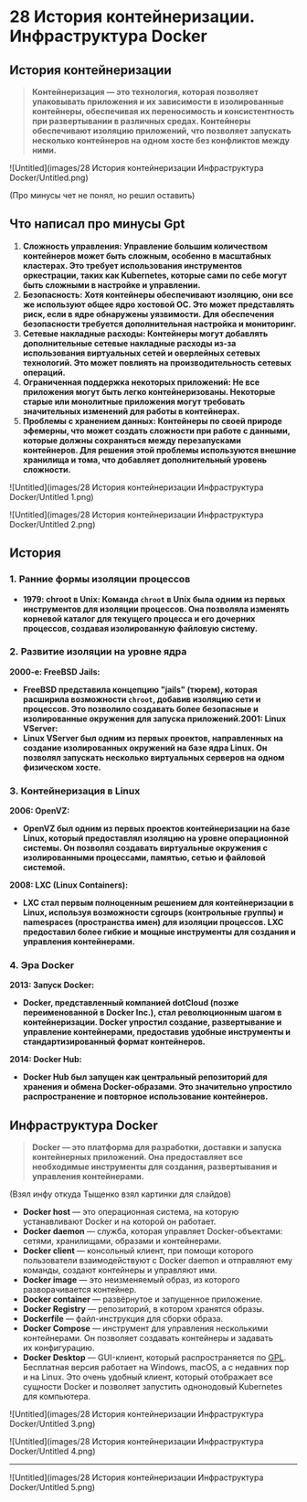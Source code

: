 # 28 История контейнеризации. Инфраструктура Docker

## История контейнеризации

> **Контейнеризация — это технология, которая позволяет упаковывать приложения и их зависимости в изолированные контейнеры, обеспечивая их переносимость и консистентность при развертывании в различных средах. Контейнеры обеспечивают изоляцию приложений, что позволяет запускать несколько контейнеров на одном хосте без конфликтов между ними.**
> 

![Untitled](images/28 История контейнеризации Инфраструктура Docker/Untitled.png)

(Про минусы чет не понял, но решил оставить)

## Что написал про минусы Gpt

1. **Сложность управления: Управление большим количеством контейнеров может быть сложным, особенно в масштабных кластерах. Это требует использования инструментов оркестрации, таких как Kubernetes, которые сами по себе могут быть сложными в настройке и управлении.**
2. **Безопасность: Хотя контейнеры обеспечивают изоляцию, они все же используют общее ядро хостовой ОС. Это может представлять риск, если в ядре обнаружены уязвимости. Для обеспечения безопасности требуется дополнительная настройка и мониторинг.**
3. **Сетевые накладные расходы: Контейнеры могут добавлять дополнительные сетевые накладные расходы из-за использования виртуальных сетей и оверлейных сетевых технологий. Это может повлиять на производительность сетевых операций.**
4. **Ограниченная поддержка некоторых приложений: Не все приложения могут быть легко контейнеризованы. Некоторые старые или монолитные приложения могут требовать значительных изменений для работы в контейнерах.**
5. **Проблемы с хранением данных: Контейнеры по своей природе эфемерны, что может создать сложности при работе с данными, которые должны сохраняться между перезапусками контейнеров. Для решения этой проблемы используются внешние хранилища и тома, что добавляет дополнительный уровень сложности.**

![Untitled](images/28 История контейнеризации Инфраструктура Docker/Untitled 1.png)

![Untitled](images/28 История контейнеризации Инфраструктура Docker/Untitled 2.png)

## История

### **1. Ранние формы изоляции процессов**

- **1979: chroot в Unix:
Команда `chroot` в Unix была одним из первых инструментов для изоляции процессов. Она позволяла изменять корневой каталог для текущего процесса и его дочерних процессов, создавая изолированную файловую систему.**

### **2. Развитие изоляции на уровне ядра**

**2000-е: FreeBSD Jails:**

- **FreeBSD представила концепцию "jails" (тюрем), которая расширила возможности `chroot`, добавив изоляцию сети и процессов. Это позволило создавать более безопасные и изолированные окружения для запуска приложений.2001: Linux VServer:**
- **Linux VServer был одним из первых проектов, направленных на создание изолированных окружений на базе ядра Linux. Он позволял запускать несколько виртуальных серверов на одном физическом хосте.**

### **3. Контейнеризация в Linux**

**2006: OpenVZ:**

- **OpenVZ был одним из первых проектов контейнеризации на базе Linux, который предоставлял изоляцию на уровне операционной системы. Он позволял создавать виртуальные окружения с изолированными процессами, памятью, сетью и файловой системой.**

**2008: LXC (Linux Containers):**

- **LXC стал первым полноценным решением для контейнеризации в Linux, используя возможности cgroups (контрольные группы) и namespaces (пространства имен) для изоляции процессов. LXC предоставил более гибкие и мощные инструменты для создания и управления контейнерами.**

### **4. Эра Docker**

**2013: Запуск Docker:**

- **Docker, представленный компанией dotCloud (позже переименованной в Docker Inc.), стал революционным шагом в контейнеризации. Docker упростил создание, развертывание и управление контейнерами, предоставив удобные инструменты и стандартизированный формат контейнеров.**

**2014: Docker Hub:**

- **Docker Hub был запущен как центральный репозиторий для хранения и обмена Docker-образами. Это значительно упростило распространение и повторное использование контейнеров.**

## Инфраструктура Docker

> **Docker — это платформа для разработки, доставки и запуска контейнерных приложений. Она предоставляет все необходимые инструменты для создания, развертывания и управления контейнерами.**
> 

(Взял инфу откуда Тыщенко взял картинки для слайдов)

- **Docker host** — это операционная система, на которую устанавливают Docker и на которой он работает.
- **Docker daemon** — служба, которая управляет Docker-объектами: сетями, хранилищами, образами и контейнерами.
- **Docker client** — консольный клиент, при помощи которого пользователи взаимодействуют с Docker daemon и отправляют ему команды, создают контейнеры и управляют ими.
- **Docker image** — это неизменяемый образ, из которого разворачивается контейнер.
- **Docker container** — развёрнутое и запущенное приложение.
- **Docker Registry** — репозиторий, в котором хранятся образы.
- **Dockerfile** — файл-инструкция для сборки образа.
- **Docker Compose** — инструмент для управления несколькими контейнерами. Он позволяет создавать контейнеры и задавать их конфигурацию.
- **Docker Desktop** — GUI-клиент, который распространяется по [GPL](https://skillbox.ru/media/code/gayd-po-svobodnym-litsenziyam-ot-gnu-chto-eto-takoe-i-kakimi-oni-byvayut/?utm_source=media&utm_medium=link&utm_campaign=all_all_media_links_links_articles_all_all_skillbox). Бесплатная версия работает на Windows, macOS, а с недавних пор и на Linux. Это очень удобный клиент, который отображает все сущности Docker и позволяет запустить однонодовый Kubernetes для компьютера.

![Untitled](images/28 История контейнеризации Инфраструктура Docker/Untitled 3.png)

![Untitled](images/28 История контейнеризации Инфраструктура Docker/Untitled 4.png)

---

![Untitled](images/28 История контейнеризации Инфраструктура Docker/Untitled 5.png)